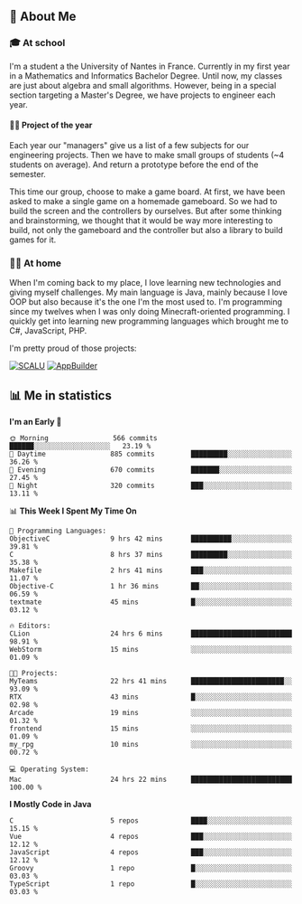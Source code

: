 ## 👀 About Me

### 🎓 At school

I'm a student a the University of Nantes in France. Currently in my first year in a Mathematics and Informatics Bachelor Degree. Until now, my classes are just about algebra and small algorithms. However, being in a special section targeting a Master's Degree, we have projects to engineer each year. 

#### 🔧🔬 Project of the year

Each year our "managers" give us a list of a few subjects for our engineering projects. Then we have to make small groups of students (~4 students on average). And return a prototype before the end of the semester.

This time our group, choose to make a game board. At first, we have been asked to make a single game on a homemade gameboard. So we had to build the screen and the controllers by ourselves. 
But after some thinking and brainstorming, we thought that it would be way more interesting to build, not only the gameboard and the controller but also a library to build games for it.

### 👨‍💻 At home

When I'm coming back to my place, I love learning new technologies and giving myself challenges. My main language is Java, mainly because I love OOP but also because it's the one I'm the most used to. I'm programming since my twelves when I was only doing Minecraft-oriented programming.  I quickly get into learning new programming languages which brought me to C#, JavaScript, PHP. 

I'm pretty proud of those projects:

[![SCALU](https://github-readme-stats.vercel.app/api/pin?username=renardfute&repo=SCALU)](https://github.com/renardfute/scalu)
[![AppBuilder](https://github-readme-stats.vercel.app/api/pin?username=pulsedev2&repo=AppBuilder)](https://github.com/pulsedev2/AppBuilder)

## 📊 Me in statistics
<!--START_SECTION:waka-->
**I'm an Early 🐤** 

```text
🌞 Morning                566 commits         ██████░░░░░░░░░░░░░░░░░░░   23.19 % 
🌆 Daytime                885 commits         █████████░░░░░░░░░░░░░░░░   36.26 % 
🌃 Evening                670 commits         ███████░░░░░░░░░░░░░░░░░░   27.45 % 
🌙 Night                  320 commits         ███░░░░░░░░░░░░░░░░░░░░░░   13.11 % 
```


📊 **This Week I Spent My Time On** 

```text
💬 Programming Languages: 
ObjectiveC               9 hrs 42 mins       ██████████░░░░░░░░░░░░░░░   39.81 % 
C                        8 hrs 37 mins       █████████░░░░░░░░░░░░░░░░   35.38 % 
Makefile                 2 hrs 41 mins       ███░░░░░░░░░░░░░░░░░░░░░░   11.07 % 
Objective-C              1 hr 36 mins        ██░░░░░░░░░░░░░░░░░░░░░░░   06.59 % 
textmate                 45 mins             █░░░░░░░░░░░░░░░░░░░░░░░░   03.12 % 

🔥 Editors: 
CLion                    24 hrs 6 mins       █████████████████████████   98.91 % 
WebStorm                 15 mins             ░░░░░░░░░░░░░░░░░░░░░░░░░   01.09 % 

🐱‍💻 Projects: 
MyTeams                  22 hrs 41 mins      ███████████████████████░░   93.09 % 
RTX                      43 mins             █░░░░░░░░░░░░░░░░░░░░░░░░   02.98 % 
Arcade                   19 mins             ░░░░░░░░░░░░░░░░░░░░░░░░░   01.32 % 
frontend                 15 mins             ░░░░░░░░░░░░░░░░░░░░░░░░░   01.09 % 
my_rpg                   10 mins             ░░░░░░░░░░░░░░░░░░░░░░░░░   00.72 % 

💻 Operating System: 
Mac                      24 hrs 22 mins      █████████████████████████   100.00 % 
```

**I Mostly Code in Java** 

```text
C                        5 repos             ████░░░░░░░░░░░░░░░░░░░░░   15.15 % 
Vue                      4 repos             ███░░░░░░░░░░░░░░░░░░░░░░   12.12 % 
JavaScript               4 repos             ███░░░░░░░░░░░░░░░░░░░░░░   12.12 % 
Groovy                   1 repo              █░░░░░░░░░░░░░░░░░░░░░░░░   03.03 % 
TypeScript               1 repo              █░░░░░░░░░░░░░░░░░░░░░░░░   03.03 % 
```




<!--END_SECTION:waka-->
